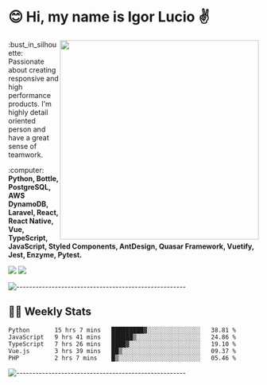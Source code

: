 # :blush: Hi, my name is Igor Lucio :v:

<img src="https://github-readme-stats.vercel.app/api?username=iguit0&show_icons=true&count_private=true&theme=tokyonight" min-width="400px" max-width="400px" width="400px" align="right" />

<p align="left"> 
  :bust_in_silhouette: Passionate about creating responsive and high performance products.
  I'm highly detail oriented person and have a great sense of teamwork.
</p>

<p align="left">
  :computer: <strong>Python, Bottle, PostgreSQL, AWS DynamoDB, Laravel, React, React Native, Vue, TypeScript, JavaScript, Styled Components, AntDesign, Quasar Framework, Vuetify, Jest, Enzyme, Pytest.</strong>
</p>

<p align="left">
  <a href="https://www.linkedin.com/in/igor-lucio-alves" target="_blank" rel="noopener noreferrer" alt="Linkedin">
  <img src="https://img.shields.io/badge/LinkedIn-0077B5?style=for-the-badge&logo=linkedin&logoColor=white" /></a>

  <a href="https://t.me/iguit0" target="_blank" rel="noopener noreferrer" alt="Telegram">
  <img src="https://img.shields.io/badge/Telegram-2CA5E0?style=for-the-badge&logo=telegram&logoColor=white" /></a>
</p>

![-----------------------------------------------------](https://raw.githubusercontent.com/andreasbm/readme/master/assets/lines/aqua.png)

## :man_technologist: Weekly Stats
<!--START_SECTION:waka-->
```text
Python       15 hrs 7 mins   █████████▓░░░░░░░░░░░░░░░   38.81 % 
JavaScript   9 hrs 41 mins   ██████▒░░░░░░░░░░░░░░░░░░   24.86 % 
TypeScript   7 hrs 26 mins   ████▓░░░░░░░░░░░░░░░░░░░░   19.10 % 
Vue.js       3 hrs 39 mins   ██▒░░░░░░░░░░░░░░░░░░░░░░   09.37 % 
PHP          2 hrs 7 mins    █▒░░░░░░░░░░░░░░░░░░░░░░░   05.46 % 
```
<!--END_SECTION:waka-->
![-----------------------------------------------------](https://raw.githubusercontent.com/andreasbm/readme/master/assets/lines/aqua.png)

